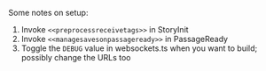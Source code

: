 Some notes on setup:
1. Invoke `<<preprocessreceivetags>>` in StoryInit
2. Invoke `<<managesavesonpassageready>>` in PassageReady
3. Toggle the `DEBUG` value in websockets.ts when you want to build; possibly change the URLs too